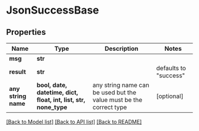 # JsonSuccessBase


## Properties
Name | Type | Description | Notes
------------ | ------------- | ------------- | -------------
**msg** | **str** |  | 
**result** | **str** |  | defaults to "success"
**any string name** | **bool, date, datetime, dict, float, int, list, str, none_type** | any string name can be used but the value must be the correct type | [optional]

[[Back to Model list]](../README.md#documentation-for-models) [[Back to API list]](../README.md#documentation-for-api-endpoints) [[Back to README]](../README.md)


